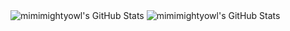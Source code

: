 <img src="https://github-readme-streak-stats.herokuapp.com/?user=mimimightyowl&theme=tokyonight&hide_border=true" alt="mimimightyowl's GitHub Stats" />
<img src="https://github-readme-stats.vercel.app/api/top-langs/?username=mimimightyowl&theme=tokyonight&show_icons=true&hide_border=true&layout=compact" alt="mimimightyowl's GitHub Stats" />


